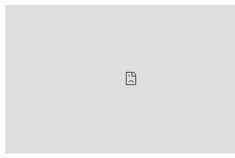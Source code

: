 <iframe width="840" height="473" src="https://www.youtube-nocookie.com/embed/g7_VlmEamUQ" frameborder="0" allow="accelerometer; autoplay; encrypted-media; gyroscope; picture-in-picture" allowfullscreen></iframe>
